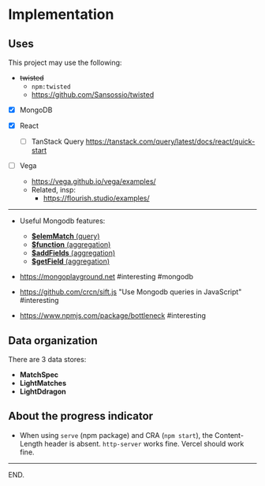 # Implementation


## Uses

This project may use the following:

- ~~twisted~~
    * `npm:twisted`
    * https://github.com/Sansossio/twisted

- [x] MongoDB

- [x] React
    * [ ] TanStack Query https://tanstack.com/query/latest/docs/react/quick-start

- [ ] Vega
    * https://vega.github.io/vega/examples/
    * Related, insp:
        + https://flourish.studio/examples/

---

- Useful Mongodb features:
    * [**$elemMatch** (query)](https://www.mongodb.com/docs/manual/reference/operator/query/elemMatch/)
    * [**$function** (aggregation)](https://www.mongodb.com/docs/manual/reference/operator/aggregation/function/)
    * [**$addFields** (aggregation)](https://www.mongodb.com/docs/manual/reference/operator/aggregation/addFields/)
    * [**$getField** (aggregation)](https://www.mongodb.com/docs/manual/reference/operator/aggregation/getField/)


- https://mongoplayground.net
#interesting #mongodb

- https://github.com/crcn/sift.js
"Use Mongodb queries in JavaScript"
#interesting

- https://www.npmjs.com/package/bottleneck
#interesting


## Data organization

There are 3 data stores:
- **MatchSpec**
- **LightMatches**
- **LightDdragon**


## About the progress indicator

- When using `serve` (npm package) and CRA (`npm start`), the Content-Length header is absent.
`http-server` works fine.
Vercel should work fine.

---

END.
